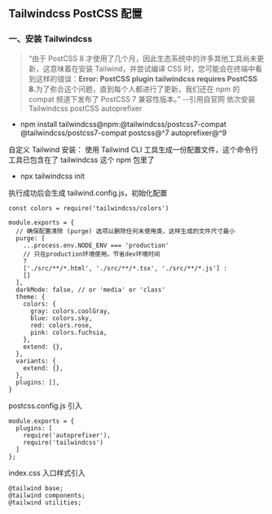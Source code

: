 ## Tailwindcss PostCSS 配置

### 一、安装 Tailwindcss

> “由于 PostCSS 8 才使用了几个月，因此生态系统中的许多其他工具尚未更新，这意味着在安装 Tailwind，并尝试编译 CSS 时，您可能会在终端中看到这样的错误：<b>Error: PostCSS plugin tailwindcss requires PostCSS 8.</b>为了弥合这个问题，直到每个人都进行了更新，我们还在 npm 的 compat 频道下发布了 PostCSS 7 兼容性版本。” --引用自官网
> 依次安装 Tailwindcss postCSS autoprefixer

- npm install tailwindcss@npm:@tailwindcss/postcss7-compat @tailwindcss/postcss7-compat postcss@^7 autoprefixer@^9

自定义 Tailwind 安装：
使用 Tailwind CLI 工具生成一份配置文件，这个命令行工具已包含在了 tailwindcss 这个 npm 包里了

- npx tailwindcss init

执行成功后会生成 tailwind.config.js，初始化配置

```
const colors = require('tailwindcss/colors')

module.exports = {
  // 确保配置清除 (purge) 选项以删除任何未使用类，这样生成的文件尺寸最小
  purge: [
    ...process.env.NODE_ENV === 'production'
    // 只在production环境使用，节省dev环境时间
    ?
    ['./src/**/*.html', './src/**/*.tsx', './src/**/*.js'] :
    []
  ],
  darkMode: false, // or 'media' or 'class'
  theme: {
    colors: {
      gray: colors.coolGray,
      blue: colors.sky,
      red: colors.rose,
      pink: colors.fuchsia,
    },
    extend: {},
  },
  variants: {
    extend: {},
  },
  plugins: [],
}
```

postcss.config.js 引入

```
module.exports = {
  plugins: [
    require('autoprefixer'),
    require('tailwindcss')
  ]
};
```

index.css 入口样式引入

```
@tailwind base;
@tailwind components;
@tailwind utilities;
```
